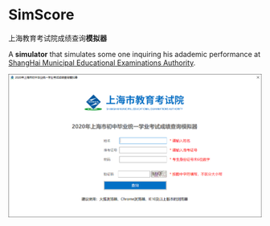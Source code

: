# SimScore

上海教育考试院成绩查询**模拟器**

A **simulator** that simulates some one inquiring his adademic performance at [ShangHai Municipal Educational Examinations Authority](https://www.shmeea.edu.cn/]).

![screenshot](screenshot1.png)
